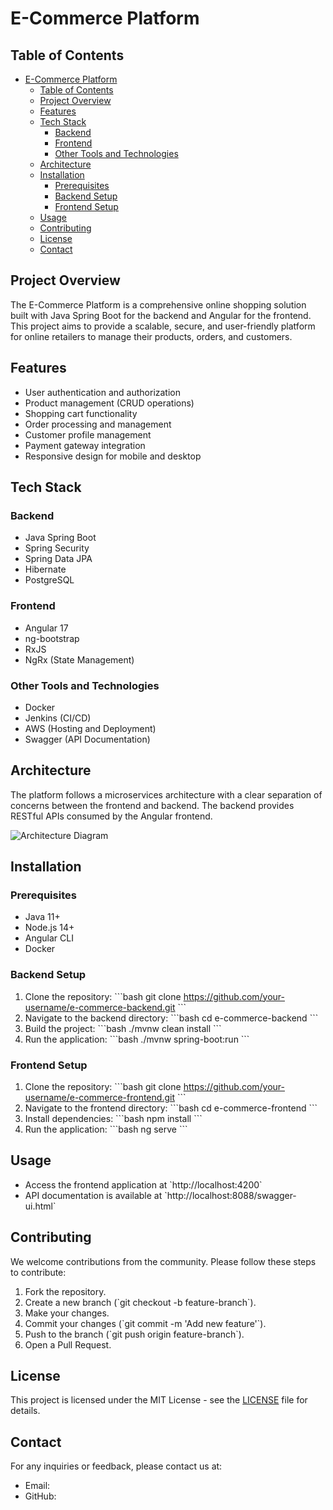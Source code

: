 # E-Commerce Platform

## Table of Contents

- [E-Commerce Platform](#e-commerce-platform)
  - [Table of Contents](#table-of-contents)
  - [Project Overview](#project-overview)
  - [Features](#features)
  - [Tech Stack](#tech-stack)
    - [Backend](#backend)
    - [Frontend](#frontend)
    - [Other Tools and Technologies](#other-tools-and-technologies)
  - [Architecture](#architecture)
  - [Installation](#installation)
    - [Prerequisites](#prerequisites)
    - [Backend Setup](#backend-setup)
    - [Frontend Setup](#frontend-setup)
  - [Usage](#usage)
  - [Contributing](#contributing)
  - [License](#license)
  - [Contact](#contact)

## Project Overview

The E-Commerce Platform is a comprehensive online shopping solution built with Java Spring Boot for the backend and Angular for the frontend. This project aims to provide a scalable, secure, and user-friendly platform for online retailers to manage their products, orders, and customers.

## Features

- User authentication and authorization
- Product management (CRUD operations)
- Shopping cart functionality
- Order processing and management
- Customer profile management
- Payment gateway integration
- Responsive design for mobile and desktop

## Tech Stack

### Backend

- Java Spring Boot
- Spring Security
- Spring Data JPA
- Hibernate
- PostgreSQL

### Frontend

- Angular 17
- ng-bootstrap
- RxJS
- NgRx (State Management)

### Other Tools and Technologies

- Docker
- Jenkins (CI/CD)
- AWS (Hosting and Deployment)
- Swagger (API Documentation)

## Architecture

The platform follows a microservices architecture with a clear separation of concerns between the frontend and backend. The backend provides RESTful APIs consumed by the Angular frontend.

![Architecture Diagram](path/to/architecture-diagram.png)

## Installation

### Prerequisites

- Java 11+
- Node.js 14+
- Angular CLI
- Docker

### Backend Setup

1. Clone the repository:
   \`\`\`bash
   git clone https://github.com/your-username/e-commerce-backend.git
   \`\`\`
2. Navigate to the backend directory:
   \`\`\`bash
   cd e-commerce-backend
   \`\`\`
3. Build the project:
   \`\`\`bash
   ./mvnw clean install
   \`\`\`
4. Run the application:
   \`\`\`bash
   ./mvnw spring-boot:run
   \`\`\`

### Frontend Setup

1. Clone the repository:
   \`\`\`bash
   git clone https://github.com/your-username/e-commerce-frontend.git
   \`\`\`
2. Navigate to the frontend directory:
   \`\`\`bash
   cd e-commerce-frontend
   \`\`\`
3. Install dependencies:
   \`\`\`bash
   npm install
   \`\`\`
4. Run the application:
   \`\`\`bash
   ng serve
   \`\`\`

## Usage

- Access the frontend application at \`http://localhost:4200\`
- API documentation is available at \`http://localhost:8088/swagger-ui.html\`

## Contributing

We welcome contributions from the community. Please follow these steps to contribute:

1. Fork the repository.
2. Create a new branch (\`git checkout -b feature-branch\`).
3. Make your changes.
4. Commit your changes (\`git commit -m 'Add new feature'\`).
5. Push to the branch (\`git push origin feature-branch\`).
6. Open a Pull Request.

## License

This project is licensed under the MIT License - see the [LICENSE](LICENSE) file for details.

## Contact

For any inquiries or feedback, please contact us at:

- Email:
- GitHub:

